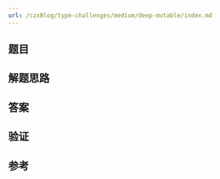 ```yaml
---
url: /czxBlog/type-challenges/medium/deep-mutable/index.md
---
```

## 题目

## 解题思路

## 答案

## 验证

## 参考
